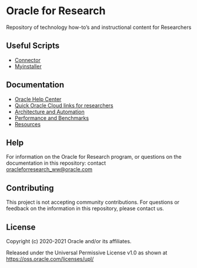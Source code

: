 # Oracle for Research

Repository of technology how-to’s and instructional content for Researchers

## Useful Scripts

* [Connector](./OpenSource/Connector)
* [Myinstaller](./OpenSource/InstallSoftware)

## Documentation

* [Oracle Help Center](https://docs.oracle.com/en/programs/research)
* [Quick Oracle Cloud links for researchers](./Important-Links.md)
* [Architecture and Automation](./Architecture)
* [Performance and Benchmarks](./Performance)
* [Resources](./Resources)

## Help

For information on the Oracle for Research program, or questions on the documentation in this repository:
contact oracleforresearch_ww@oracle.com

## Contributing

This project is not accepting community contributions.
For questions or feedback on the information in this repository, please contact us.

## License

Copyright (c) 2020-2021 Oracle and/or its affiliates.

Released under the Universal Permissive License v1.0 as shown at
<https://oss.oracle.com/licenses/upl/>
